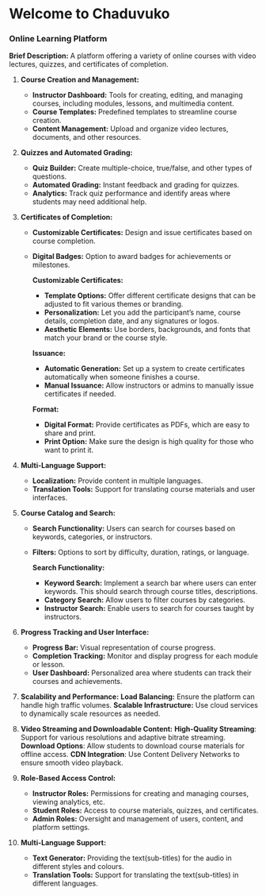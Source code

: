 # Welcome to Chaduvuko
### Online Learning Platform
**Brief Description:** A platform offering a variety of online courses with video lectures, quizzes, and certificates of completion.

1. **Course Creation and Management:**
    * **Instructor Dashboard:** Tools for creating, editing, and managing courses, including modules, lessons, and multimedia content.
    * **Course Templates:** Predefined templates to streamline course creation.
    * **Content Management:** Upload and organize video lectures, documents, and other resources.
      
2. **Quizzes and Automated Grading:**
    * **Quiz Builder:** Create multiple-choice, true/false, and other types of questions.
    * **Automated Grading:** Instant feedback and grading for quizzes.
    * **Analytics:** Track quiz performance and identify areas where students may need additional help.

3.	**Certificates of Completion:**
    * **Customizable Certificates:** Design and issue certificates based on course completion.
    * **Digital Badges:** Option to award badges for achievements or milestones.

       **Customizable Certificates:**
         * **Template Options:** Offer different certificate designs that can be adjusted to fit various themes or branding.
         * **Personalization:** Let you add the participant’s name, course details, completion date, and any signatures or logos.
         * **Aesthetic Elements:** Use borders, backgrounds, and fonts that match your brand or the course style.
   
       **Issuance:**
         * **Automatic Generation:** Set up a system to create certificates automatically when someone finishes a course.
         * **Manual Issuance:** Allow instructors or admins to manually issue certificates if needed.
   
       **Format:**
         * **Digital Format:** Provide certificates as PDFs, which are easy to share and print.
         * **Print Option:** Make sure the design is high quality for those who want to print it.

4. **Multi-Language Support:**
    * **Localization:** Provide content in multiple languages.
    * **Translation Tools:** Support for translating course materials and user interfaces.

5. **Course Catalog and Search:**
    * **Search Functionality:** Users can search for courses based on keywords, categories, or instructors.
    * **Filters:** Options to sort by difficulty, duration, ratings, or language.
      
       **Search Functionality:**
        * **Keyword Search:** Implement a search bar where users can enter keywords. This should search through course titles, descriptions.
        * **Category Search:** Allow users to filter courses by categories. 
        * **Instructor Search:** Enable users to search for courses taught by instructors.


6. **Progress Tracking and User Interface:**
    * **Progress Bar:** Visual representation of course progress.
    * **Completion Tracking:** Monitor and display progress for each module or lesson.
    * **User Dashboard:** Personalized area where students can track their courses and achievements.
  
7. **Scalability and Performance:** 
**Load Balancing:** Ensure the platform can handle high traffic volumes. 
**Scalable Infrastructure:** Use cloud services to dynamically scale resources as needed.

8. **Video Streaming and Downloadable Content:** 
**High-Quality Streaming**: Support for various resolutions and adaptive bitrate streaming. 
**Download Options**: Allow students to download course materials for offline access. 
**CDN Integration**: Use Content Delivery Networks to ensure smooth video playback.

9.  **Role-Based Access Control:**
    * **Instructor Roles:** Permissions for creating and managing courses, viewing analytics, etc.
    * **Student Roles:** Access to course materials, quizzes, and certificates.
    * **Admin Roles:** Oversight and management of users, content, and platform settings.

 10. **Multi-Language Support:**
      * **Text Generator:** Providing the text(sub-titles) for the audio in different styles and colours.
      * **Translation Tools:** Support for translating the text(sub-titles) in different languages.
